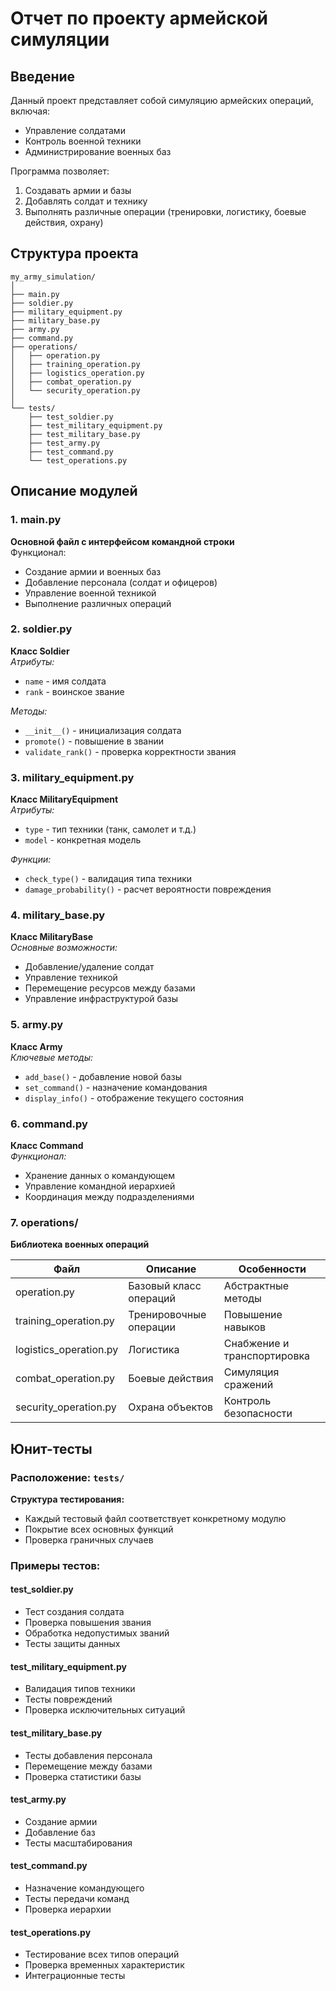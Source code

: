 # Отчет по проекту армейской симуляции

## Введение
Данный проект представляет собой симуляцию армейских операций, включая:
- Управление солдатами
- Контроль военной техники
- Администрирование военных баз

Программа позволяет:
1. Создавать армии и базы
2. Добавлять солдат и технику
3. Выполнять различные операции (тренировки, логистику, боевые действия, охрану)

## Структура проекта
```stylus
my_army_simulation/
│
├── main.py
├── soldier.py
├── military_equipment.py
├── military_base.py
├── army.py
├── command.py
├── operations/
│   ├── operation.py
│   ├── training_operation.py
│   ├── logistics_operation.py
│   ├── combat_operation.py
│   └── security_operation.py
│
└── tests/
    ├── test_soldier.py
    ├── test_military_equipment.py
    ├── test_military_base.py
    ├── test_army.py
    ├── test_command.py
    └── test_operations.py
```
## Описание модулей

### 1. main.py
**Основной файл с интерфейсом командной строки**  
Функционал:
-  Создание армии и военных баз
-  Добавление персонала (солдат и офицеров)
-  Управление военной техникой
-  Выполнение различных операций

### 2. soldier.py
**Класс Soldier**  
*Атрибуты:*
- `name` - имя солдата
- `rank` - воинское звание

*Методы:*
- `__init__()` - инициализация солдата
- `promote()` - повышение в звании
- `validate_rank()` - проверка корректности звания

### 3. military_equipment.py
**Класс MilitaryEquipment**  
*Атрибуты:*
- `type` - тип техники (танк, самолет и т.д.)
- `model` - конкретная модель

*Функции:*
- `check_type()` - валидация типа техники
- `damage_probability()` - расчет вероятности повреждения

### 4. military_base.py
**Класс MilitaryBase**  
*Основные возможности:*
-  Добавление/удаление солдат
-  Управление техникой
-  Перемещение ресурсов между базами
-  Управление инфраструктурой базы

### 5. army.py
**Класс Army**  
*Ключевые методы:*
- `add_base()` - добавление новой базы
- `set_command()` - назначение командования
- `display_info()` - отображение текущего состояния

### 6. command.py
**Класс Command**  
*Функционал:*
-  Хранение данных о командующем
-  Управление командной иерархией
-  Координация между подразделениями

### 7. operations/
**Библиотека военных операций**

| Файл | Описание | Особенности |
|------|----------|-------------|
| operation.py | Базовый класс операций | Абстрактные методы |
| training_operation.py | Тренировочные операции | Повышение навыков |
| logistics_operation.py | Логистика | Снабжение и транспортировка |
| combat_operation.py | Боевые действия | Симуляция сражений |
| security_operation.py | Охрана объектов | Контроль безопасности |

## Юнит-тесты

### Расположение: `tests/`

**Структура тестирования:**
- Каждый тестовый файл соответствует конкретному модулю
- Покрытие всех основных функций
- Проверка граничных случаев

### Примеры тестов:

#### test_soldier.py
-  Тест создания солдата
-  Проверка повышения звания
-  Обработка недопустимых званий
-  Тесты защиты данных

#### test_military_equipment.py
-  Валидация типов техники
-  Тесты повреждений
-  Проверка исключительных ситуаций

#### test_military_base.py
-  Тесты добавления персонала
-  Перемещение между базами
-  Проверка статистики базы

#### test_army.py
-  Создание армии
-  Добавление баз
-  Тесты масштабирования

#### test_command.py
-  Назначение командующего
-  Тесты передачи команд
-  Проверка иерархии

#### test_operations.py
-  Тестирование всех типов операций
-  Проверка временных характеристик
-  Интеграционные тесты
